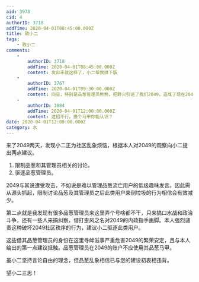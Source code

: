 ```yaml
---
aid: 3978
cid: 4
authorID: 3718
addTime: 2020-04-01T08:45:00.000Z
title: 致小二
tags:
    - 致小二
comments:
    -
        authorID: 3718
        addTime: 2020-04-01T08:45:00.000Z
        content: 发出来就这样了，小二帮我排下版
    -
        authorID: 3767
        addTime: 2020-04-01T09:30:00.000Z
        content: 同意，特别是品葱管理员熊熊，把野火引进了我们2049，造成了现在2049的品葱乱象。
    -
        authorID: 3804
        addTime: 2020-04-01T12:00:00.000Z
        content: 这招不行。换个马甲你能认识？
date: 2020-04-01T12:00:00.000Z
category: 水
---
```


来了2049两天，发现小二正为社区乱象烦恼，根据本人对2049的观察向小二提出两点建议。

1.  限制品葱和其管理员相关的讨论。
2.  驱逐品葱管理员。

2049与其说遭受攻击，不如说是难以管理品葱流亡用户的低级趣味发言。因此需从源头抓起，限制讨论品葱及其管理员之后此类用户来倒垃圾的行为相信会有效减少。

第二点就是我发现有很多品葱管理员来这里弄个号啥都不干，只来搞口水战和政治斗争，还有一些人来搞纠察，借打歪风之名对2049的内政指手画脚。本人强烈谴责这种破坏2049社区秩序的行为，建议小二驱逐此类用户。

这些借其品葱管理员的身份在这里寻衅滋事严重危害2049的繁荣安定，且与本人给出的第一点建议抵触。品葱管理员在2049的账户不应使用其品葱马甲。

虽小二坚持言论自由的理念，但品葱乱象相信已与您的建设初衷相违背。

望小二三思！
